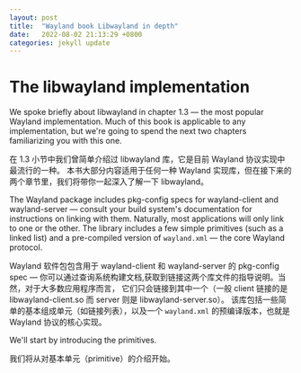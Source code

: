 ```yaml
---
layout: post
title:  "Wayland book Libwayland in depth"
date:   2022-08-02 21:13:29 +0800
categories: jekyll update
---
```

# The libwayland implementation

We spoke briefly about libwayland in chapter 1.3 &mdash; the most popular 
Wayland implementation. Much of this book is applicable to any implementation,
but we're going to spend the next two chapters familiarizing you with this one.

在 1.3 小节中我们曾简单介绍过 libwayland 库，它是目前 Wayland 协议实现中最流行的一种。
本书大部分内容适用于任何一种 Wayland 实现库，但在接下来的两个章节里，我们将带你一起深入了解一下 libwayland。

The Wayland package includes pkg-config specs for wayland-client and
wayland-server &mdash; consult your build system's documentation for 
instructions on linking with them. Naturally, most applications will only link
to one or the other. The library includes a few simple primitives (such as a
linked list) and a pre-compiled version of `wayland.xml` &mdash; the core
Wayland protocol.

Wayland 软件包包含用于 wayland-client 和 wayland-server 的 pkg-config spec &mdash; 
你可以通过查询系统构建文档,获取到链接这两个库文件的指导说明。当然，对于大多数应用程序而言，
它们只会链接到其中一个（一般 client 链接的是 libwayland-client.so 而 server 则是 libwayland-server.so）。
该库包括一些简单的基本组成单元（如链接列表），以及一个 `wayland.xml` 的预编译版本，也就是
Wayland 协议的核心实现。

We'll start by introducing the primitives.

我们将从对基本单元（primitive）的介绍开始。
